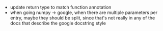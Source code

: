  - update return type to match function annotation
 - when going numpy -> google, when there are multiple parameters per entry, maybe they should be split, since that's not really in any of the docs that describe the google docstring style

